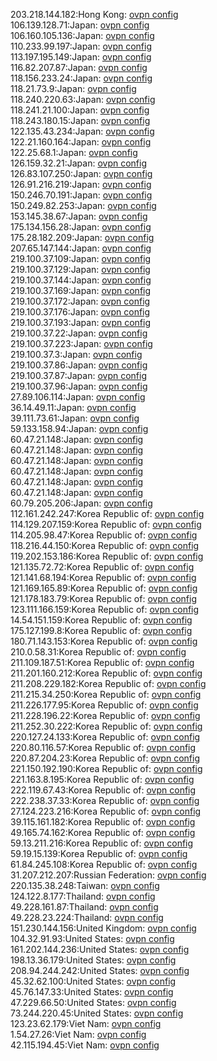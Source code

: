 203.218.144.182:Hong Kong: [ovpn config](vpn/203_218_144_182.ovpn)  
106.139.128.71:Japan: [ovpn config](vpn/106_139_128_71.ovpn)  
106.160.105.136:Japan: [ovpn config](vpn/106_160_105_136.ovpn)  
110.233.99.197:Japan: [ovpn config](vpn/110_233_99_197.ovpn)  
113.197.195.149:Japan: [ovpn config](vpn/113_197_195_149.ovpn)  
116.82.207.87:Japan: [ovpn config](vpn/116_82_207_87.ovpn)  
118.156.233.24:Japan: [ovpn config](vpn/118_156_233_24.ovpn)  
118.21.73.9:Japan: [ovpn config](vpn/118_21_73_9.ovpn)  
118.240.220.63:Japan: [ovpn config](vpn/118_240_220_63.ovpn)  
118.241.21.100:Japan: [ovpn config](vpn/118_241_21_100.ovpn)  
118.243.180.15:Japan: [ovpn config](vpn/118_243_180_15.ovpn)  
122.135.43.234:Japan: [ovpn config](vpn/122_135_43_234.ovpn)  
122.21.160.164:Japan: [ovpn config](vpn/122_21_160_164.ovpn)  
122.25.68.1:Japan: [ovpn config](vpn/122_25_68_1.ovpn)  
126.159.32.21:Japan: [ovpn config](vpn/126_159_32_21.ovpn)  
126.83.107.250:Japan: [ovpn config](vpn/126_83_107_250.ovpn)  
126.91.216.219:Japan: [ovpn config](vpn/126_91_216_219.ovpn)  
150.246.70.191:Japan: [ovpn config](vpn/150_246_70_191.ovpn)  
150.249.82.253:Japan: [ovpn config](vpn/150_249_82_253.ovpn)  
153.145.38.67:Japan: [ovpn config](vpn/153_145_38_67.ovpn)  
175.134.156.28:Japan: [ovpn config](vpn/175_134_156_28.ovpn)  
175.28.182.209:Japan: [ovpn config](vpn/175_28_182_209.ovpn)  
207.65.147.144:Japan: [ovpn config](vpn/207_65_147_144.ovpn)  
219.100.37.109:Japan: [ovpn config](vpn/219_100_37_109.ovpn)  
219.100.37.129:Japan: [ovpn config](vpn/219_100_37_129.ovpn)  
219.100.37.144:Japan: [ovpn config](vpn/219_100_37_144.ovpn)  
219.100.37.169:Japan: [ovpn config](vpn/219_100_37_169.ovpn)  
219.100.37.172:Japan: [ovpn config](vpn/219_100_37_172.ovpn)  
219.100.37.176:Japan: [ovpn config](vpn/219_100_37_176.ovpn)  
219.100.37.193:Japan: [ovpn config](vpn/219_100_37_193.ovpn)  
219.100.37.22:Japan: [ovpn config](vpn/219_100_37_22.ovpn)  
219.100.37.223:Japan: [ovpn config](vpn/219_100_37_223.ovpn)  
219.100.37.3:Japan: [ovpn config](vpn/219_100_37_3.ovpn)  
219.100.37.86:Japan: [ovpn config](vpn/219_100_37_86.ovpn)  
219.100.37.87:Japan: [ovpn config](vpn/219_100_37_87.ovpn)  
219.100.37.96:Japan: [ovpn config](vpn/219_100_37_96.ovpn)  
27.89.106.114:Japan: [ovpn config](vpn/27_89_106_114.ovpn)  
36.14.49.11:Japan: [ovpn config](vpn/36_14_49_11.ovpn)  
39.111.73.61:Japan: [ovpn config](vpn/39_111_73_61.ovpn)  
59.133.158.94:Japan: [ovpn config](vpn/59_133_158_94.ovpn)  
60.47.21.148:Japan: [ovpn config](vpn/60_47_21_148.ovpn)  
60.47.21.148:Japan: [ovpn config](vpn/60_47_21_148.ovpn)  
60.47.21.148:Japan: [ovpn config](vpn/60_47_21_148.ovpn)  
60.47.21.148:Japan: [ovpn config](vpn/60_47_21_148.ovpn)  
60.47.21.148:Japan: [ovpn config](vpn/60_47_21_148.ovpn)  
60.47.21.148:Japan: [ovpn config](vpn/60_47_21_148.ovpn)  
60.79.205.206:Japan: [ovpn config](vpn/60_79_205_206.ovpn)  
112.161.242.247:Korea Republic of: [ovpn config](vpn/112_161_242_247.ovpn)  
114.129.207.159:Korea Republic of: [ovpn config](vpn/114_129_207_159.ovpn)  
114.205.98.47:Korea Republic of: [ovpn config](vpn/114_205_98_47.ovpn)  
118.216.44.150:Korea Republic of: [ovpn config](vpn/118_216_44_150.ovpn)  
119.202.153.186:Korea Republic of: [ovpn config](vpn/119_202_153_186.ovpn)  
121.135.72.72:Korea Republic of: [ovpn config](vpn/121_135_72_72.ovpn)  
121.141.68.194:Korea Republic of: [ovpn config](vpn/121_141_68_194.ovpn)  
121.169.165.89:Korea Republic of: [ovpn config](vpn/121_169_165_89.ovpn)  
121.178.183.79:Korea Republic of: [ovpn config](vpn/121_178_183_79.ovpn)  
123.111.166.159:Korea Republic of: [ovpn config](vpn/123_111_166_159.ovpn)  
14.54.151.159:Korea Republic of: [ovpn config](vpn/14_54_151_159.ovpn)  
175.127.199.8:Korea Republic of: [ovpn config](vpn/175_127_199_8.ovpn)  
180.71.143.153:Korea Republic of: [ovpn config](vpn/180_71_143_153.ovpn)  
210.0.58.31:Korea Republic of: [ovpn config](vpn/210_0_58_31.ovpn)  
211.109.187.51:Korea Republic of: [ovpn config](vpn/211_109_187_51.ovpn)  
211.201.160.212:Korea Republic of: [ovpn config](vpn/211_201_160_212.ovpn)  
211.208.229.182:Korea Republic of: [ovpn config](vpn/211_208_229_182.ovpn)  
211.215.34.250:Korea Republic of: [ovpn config](vpn/211_215_34_250.ovpn)  
211.226.177.95:Korea Republic of: [ovpn config](vpn/211_226_177_95.ovpn)  
211.228.196.22:Korea Republic of: [ovpn config](vpn/211_228_196_22.ovpn)  
211.252.30.222:Korea Republic of: [ovpn config](vpn/211_252_30_222.ovpn)  
220.127.24.133:Korea Republic of: [ovpn config](vpn/220_127_24_133.ovpn)  
220.80.116.57:Korea Republic of: [ovpn config](vpn/220_80_116_57.ovpn)  
220.87.204.23:Korea Republic of: [ovpn config](vpn/220_87_204_23.ovpn)  
221.150.192.190:Korea Republic of: [ovpn config](vpn/221_150_192_190.ovpn)  
221.163.8.195:Korea Republic of: [ovpn config](vpn/221_163_8_195.ovpn)  
222.119.67.43:Korea Republic of: [ovpn config](vpn/222_119_67_43.ovpn)  
222.238.37.33:Korea Republic of: [ovpn config](vpn/222_238_37_33.ovpn)  
27.124.223.216:Korea Republic of: [ovpn config](vpn/27_124_223_216.ovpn)  
39.115.161.182:Korea Republic of: [ovpn config](vpn/39_115_161_182.ovpn)  
49.165.74.162:Korea Republic of: [ovpn config](vpn/49_165_74_162.ovpn)  
59.13.211.216:Korea Republic of: [ovpn config](vpn/59_13_211_216.ovpn)  
59.19.15.139:Korea Republic of: [ovpn config](vpn/59_19_15_139.ovpn)  
61.84.245.108:Korea Republic of: [ovpn config](vpn/61_84_245_108.ovpn)  
31.207.212.207:Russian Federation: [ovpn config](vpn/31_207_212_207.ovpn)  
220.135.38.248:Taiwan: [ovpn config](vpn/220_135_38_248.ovpn)  
124.122.8.177:Thailand: [ovpn config](vpn/124_122_8_177.ovpn)  
49.228.161.87:Thailand: [ovpn config](vpn/49_228_161_87.ovpn)  
49.228.23.224:Thailand: [ovpn config](vpn/49_228_23_224.ovpn)  
151.230.144.156:United Kingdom: [ovpn config](vpn/151_230_144_156.ovpn)  
104.32.91.93:United States: [ovpn config](vpn/104_32_91_93.ovpn)  
161.202.144.236:United States: [ovpn config](vpn/161_202_144_236.ovpn)  
198.13.36.179:United States: [ovpn config](vpn/198_13_36_179.ovpn)  
208.94.244.242:United States: [ovpn config](vpn/208_94_244_242.ovpn)  
45.32.62.100:United States: [ovpn config](vpn/45_32_62_100.ovpn)  
45.76.147.33:United States: [ovpn config](vpn/45_76_147_33.ovpn)  
47.229.66.50:United States: [ovpn config](vpn/47_229_66_50.ovpn)  
73.244.220.45:United States: [ovpn config](vpn/73_244_220_45.ovpn)  
123.23.62.179:Viet Nam: [ovpn config](vpn/123_23_62_179.ovpn)  
1.54.27.26:Viet Nam: [ovpn config](vpn/1_54_27_26.ovpn)  
42.115.194.45:Viet Nam: [ovpn config](vpn/42_115_194_45.ovpn)  
